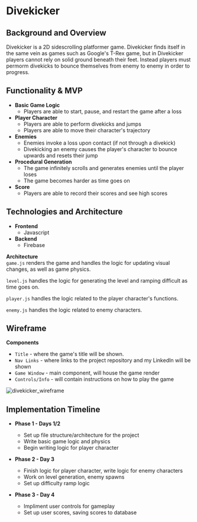 # Divekicker

## Background and Overview  
Divekicker is a 2D sidescrolling platformer game. Divekicker finds itself in the same vein as games such as Google's T-Rex game, but in Divekicker players cannot rely on solid ground beneath their feet. Instead players must permorm divekicks to bounce themselves from enemy to enemy in order to progress.
  
## Functionality & MVP  
 * **Basic Game Logic**
   * Players are able to start, pause, and restart the game after a loss
 * **Player Character**
   * Players are able to perform divekicks and jumps
   * Players are able to move their character's trajectory
 * **Enemies**
   * Enemies invoke a loss upon contact (if not through a divekick)
   * Divekicking an enemy causes the player's character to bounce upwards and resets their jump
 * **Procedural Generation**
   * The game infinitely scrolls and generates enemies until the player loses
   * The game becomes harder as time goes on
 * **Score**
   * Players are able to record their scores and see high scores
  
## Technologies and Architecture 
* **Frontend**  
   * Javascript
* **Backend**  
   * Firebase
   
**Architecture**  
`game.js` renders the game and handles the logic for updating visual changes, as well as game physics.  
  
`level.js` handles the logic for generating the level and ramping difficult as time goes on.  
  
`player.js` handles the logic related to the player character's functions.  
  
`enemy.js` handles the logic related to enemy characters.  
  
## Wireframe  
**Components**
  * `Title` - where the game's title will be shown.  
  * `Nav Links` - where links to the project repository and my LinkedIn will be shown
  * `Game Window` - main component, will house the game render
  * `Controls/Info` - will contain instructions on how to play the game  
  
![divekicker_wireframe](https://user-images.githubusercontent.com/56734437/80316819-f499ff80-87cd-11ea-92f1-8c638225e754.png)
  
## Implementation Timeline  
* **Phase 1 - Days 1/2**
  * Set up file structure/architecture for the project
  * Write basic game logic and physics
  * Begin writing logic for player character
   
* **Phase 2 - Day 3**
  * Finish logic for player character, write logic for enemy characters
  * Work on level generation, enemy spawns
  * Set up difficulty ramp logic
  
* **Phase 3 - Day 4**
  * Impliment user controls for gameplay
  * Set up user scores, saving scores to database

